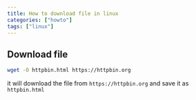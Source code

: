 ```yaml
---
title: How to download file in linux
categories: ["howto"]
tags: ["linux"]
---
```


## Download file

```sh
wget -O httpbin.html https://httpbin.org
```

it will download the file from `https://httpbin.org` and save it as `httpbin.html`
